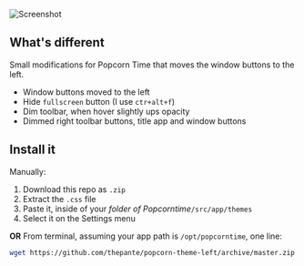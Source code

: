![Screenshot](https://i.imgur.com/MTUHtvq.png)  

## What's different  
Small modifications for Popcorn Time that moves the window buttons to the left.
 -  Window buttons moved to the left
 -  Hide `fullscreen` button (I use `ctr+alt+f`)
 -  Dim toolbar, when hover slightly ups opacity
 -  Dimmed right toolbar buttons, title app and window buttons

## Install it  
Manually:  
 1.  Download this repo as `.zip`
 2.  Extract the `.css` file
 3.  Paste it, inside of your _folder of Popcorntime_`/src/app/themes`
 4.  Select it on the Settings menu
 
**OR** From terminal, assuming your app path is `/opt/popcorntime`, one line:
```bash
wget https://github.com/thepante/popcorn-theme-left/archive/master.zip && unzip master.zip && mv popcorn-theme-left-master/Official_-_Dark_-_Modernleft_theme.css /opt/popcorntime/src/app/themes/Official_-_Dark_-_Modernleft_theme.css && rm -r popcorn-theme-left-master && rm master.zip
```
